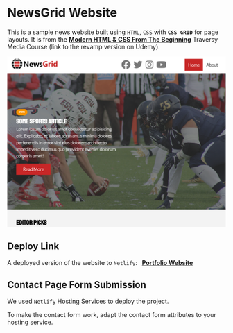 # NewsGrid Website

This is a sample news website built using `HTML`, `CSS` with **`CSS GRID`** for page layouts. It is from the [**Modern HTML & CSS From The Beginning**](https://www.udemy.com/course/modern-html-css-from-the-beginning/?couponCode=LETSLEARNNOW) Traversy Media Course
(link to the revamp version on Udemy).

![app screenshot](/img/screenshot.png)

## Deploy Link

A deployed version of the website to `Netlify`:&ensp; [**Portfolio Website**](https://clinquant-truffle-10bed7.netlify.app/)

## Contact Page Form Submission

We used `Netlify` Hosting Services to deploy the project.

To make the contact form work, adapt the contact form attributes to your hosting service.
